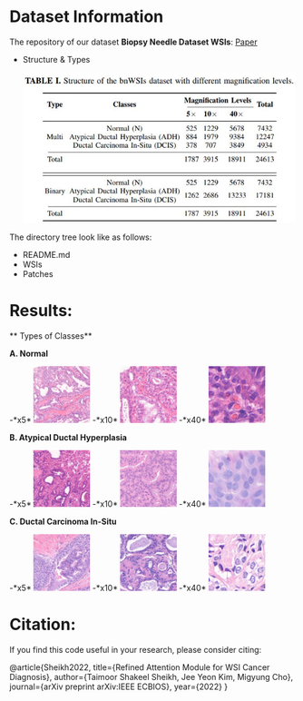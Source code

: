 # Dataset Information

The repository of our dataset **Biopsy Needle Dataset WSIs**: [Paper](https://example.com/)

- Structure & Types

	![Structure1](/Images/Structure.JPG)
		
The directory tree look like as follows:

- README.md
- WSIs
- Patches
  
# Results:

** Types of Classes**

**A. Normal**

<p float="left">
-*x5*  <img src="/Images/A-x5.png" width="100" height="100"" />
-*x10* <img src="/Images/A-x10.png" width="100" height="100"" /> 
-*x40* <img src="/Images/A-x40.png" width="100" height="100"" />
</p>

**B. Atypical Ductal Hyperplasia**

<p float="left">
-*x5*  <img src="/Images/B-x5.png" width="100" height="100"" />
-*x10* <img src="/Images/B-x10.png" width="100" height="100"" /> 
-*x40* <img src="/Images/B-x40.png" width="100" height="100"" />
</p>

**C. Ductal Carcinoma In-Situ**

<p float="left">
-*x5*  <img src="/Images/C-x5.png" width="100" height="100"" />
-*x10* <img src="/Images/C-x10.png" width="100" height="100"" /> 
-*x40* <img src="/Images/C-x40.png" width="100" height="100"" />
</p>

# Citation:

If you find this code useful in your research, please consider citing:

@article{Sheikh2022,
  title={Refined Attention Module for WSI Cancer Diagnosis},
  author={Taimoor Shakeel Sheikh, Jee Yeon Kim, Migyung Cho},
  journal={arXiv preprint arXiv:IEEE ECBIOS},
  year={2022}
}
